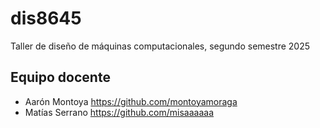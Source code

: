 # dis8645

Taller de diseño de máquinas computacionales, segundo semestre 2025

## Equipo docente

* Aarón Montoya <https://github.com/montoyamoraga>
* Matías Serrano <https://github.com/misaaaaaa>
